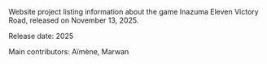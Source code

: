 Website project listing information about the game Inazuma Eleven Victory Road, released on November 13, 2025.

Release date: 2025

Main contributors: 
Aïmène, Marwan